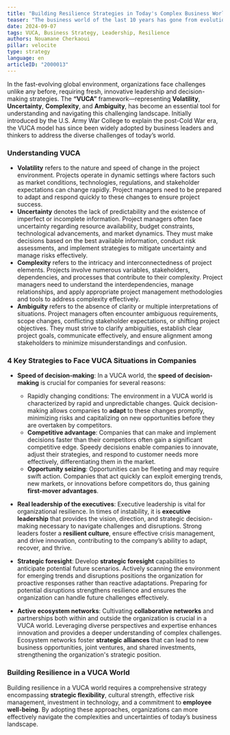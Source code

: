 ```yaml
---
title: "Building Resilience Strategies in Today's Complex Business World"
teaser: "The business world of the last 10 years has gone from evolution to revolution with a profound metamorphosis which demonstrates for some that our world has become even more VUCA than ever. Indeed, in this VUCA world, projects, priorities, strategies, markets, environments change quickly, and it is necessary, even vital, to be able to adapt quickly."
date: 2024-09-07
tags: VUCA, Business Strategy, Leadership, Resilience
authors: Nouamane Cherkaoui
pillar: velocite
type: strategy
language: en
articleID: "2000013"
---
```


In the fast-evolving global environment, organizations face challenges unlike any before, requiring fresh, innovative leadership and decision-making strategies. The **“VUCA”** framework—representing **Volatility**, **Uncertainty**, **Complexity**, and **Ambiguity**, has become an essential tool for understanding and navigating this challenging landscape. Initially introduced by the U.S. Army War College to explain the post-Cold War era, the VUCA model has since been widely adopted by business leaders and thinkers to address the diverse challenges of today’s world.

### **Understanding VUCA**

- **Volatility** refers to the nature and speed of change in the project environment. Projects operate in dynamic settings where factors such as market conditions, technologies, regulations, and stakeholder expectations can change rapidly. Project managers need to be prepared to adapt and respond quickly to these changes to ensure project success. 
- **Uncertainty** denotes the lack of predictability and the existence of imperfect or incomplete information. Project managers often face uncertainty regarding resource availability, budget constraints, technological advancements, and market dynamics. They must make decisions based on the best available information, conduct risk assessments, and implement strategies to mitigate uncertainty and manage risks effectively.
- **Complexity** refers to the intricacy and interconnectedness of project elements. Projects involve numerous variables, stakeholders, dependencies, and processes that contribute to their complexity. Project managers need to understand the interdependencies, manage relationships, and apply appropriate project management methodologies and tools to address complexity effectively.
- **Ambiguity** refers to the absence of clarity or multiple interpretations of situations. Project managers often encounter ambiguous requirements, scope changes, conflicting stakeholder expectations, or shifting project objectives. They must strive to clarify ambiguities, establish clear project goals, communicate effectively, and ensure alignment among stakeholders to minimize misunderstandings and confusion.

### **4 Key Strategies to Face VUCA Situations in Companies**

- **Speed of decision-making**: In a VUCA world, the **speed of decision-making** is crucial for companies for several reasons:
  - Rapidly changing conditions: The environment in a VUCA world is characterized by rapid and unpredictable changes. Quick decision-making allows companies to **adapt** to these changes promptly, minimizing risks and capitalizing on new opportunities before they are overtaken by competitors.
  - **Competitive advantage**: Companies that can make and implement decisions faster than their competitors often gain a significant competitive edge. Speedy decisions enable companies to innovate, adjust their strategies, and respond to customer needs more effectively, differentiating them in the market.
  - **Opportunity seizing**: Opportunities can be fleeting and may require swift action. Companies that act quickly can exploit emerging trends, new markets, or innovations before competitors do, thus gaining **first-mover advantages**.

- **Real leadership of the executives**: Executive leadership is vital for organizational resilience. In times of instability, it is **executive leadership** that provides the vision, direction, and strategic decision-making necessary to navigate challenges and disruptions. Strong leaders foster a **resilient culture**, ensure effective crisis management, and drive innovation, contributing to the company’s ability to adapt, recover, and thrive.

- **Strategic foresight**: Develop **strategic foresight** capabilities to anticipate potential future scenarios. Actively scanning the environment for emerging trends and disruptions positions the organization for proactive responses rather than reactive adaptations. Preparing for potential disruptions strengthens resilience and ensures the organization can handle future challenges effectively.

- **Active ecosystem networks**: Cultivating **collaborative networks** and partnerships both within and outside the organization is crucial in a VUCA world. Leveraging diverse perspectives and expertise enhances innovation and provides a deeper understanding of complex challenges. Ecosystem networks foster **strategic alliances** that can lead to new business opportunities, joint ventures, and shared investments, strengthening the organization's strategic position.

### **Building Resilience in a VUCA World**

Building resilience in a VUCA world requires a comprehensive strategy encompassing **strategic flexibility**, cultural strength, effective risk management, investment in technology, and a commitment to **employee well-being**. By adopting these approaches, organizations can more effectively navigate the complexities and uncertainties of today’s business landscape.
